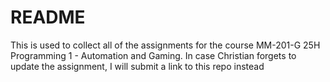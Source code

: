 
# README

This is used to collect all of the assignments for the course MM-201-G 25H Programming 1 - Automation and Gaming.
In case Christian forgets to update the assignment, I will submit a link to this repo instead 
